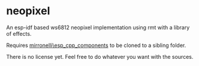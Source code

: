 # neopixel
An esp-idf based ws6812 neopixel implementation using rmt with a library of effects.

Requires [mirronelli\esp_cpp_components](https://github.com/mirronelli/esp_cpp_components) to be cloned to a sibling folder.

There is no license yet. Feel free to do whatever you want with the sources.
